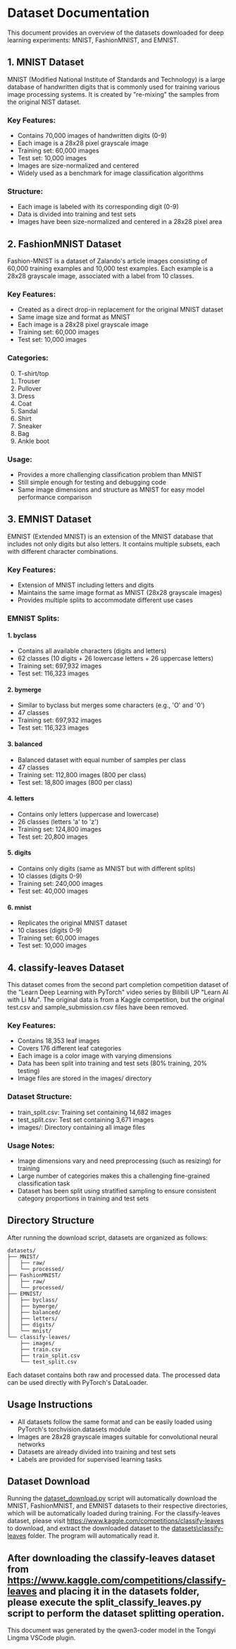 # Dataset Documentation

This document provides an overview of the datasets downloaded for deep learning experiments: MNIST, FashionMNIST, and EMNIST.

## 1. MNIST Dataset

MNIST (Modified National Institute of Standards and Technology) is a large database of handwritten digits that is commonly used for training various image processing systems. It is created by "re-mixing" the samples from the original NIST dataset.

### Key Features:
- Contains 70,000 images of handwritten digits (0-9)
- Each image is a 28x28 pixel grayscale image
- Training set: 60,000 images
- Test set: 10,000 images
- Images are size-normalized and centered
- Widely used as a benchmark for image classification algorithms

### Structure:
- Each image is labeled with its corresponding digit (0-9)
- Data is divided into training and test sets
- Images have been size-normalized and centered in a 28x28 pixel area

## 2. FashionMNIST Dataset

Fashion-MNIST is a dataset of Zalando's article images consisting of 60,000 training examples and 10,000 test examples. Each example is a 28x28 grayscale image, associated with a label from 10 classes.

### Key Features:
- Created as a direct drop-in replacement for the original MNIST dataset
- Same image size and format as MNIST
- Each image is a 28x28 pixel grayscale image
- Training set: 60,000 images
- Test set: 10,000 images

### Categories:
0. T-shirt/top
1. Trouser
2. Pullover
3. Dress
4. Coat
5. Sandal
6. Shirt
7. Sneaker
8. Bag
9. Ankle boot

### Usage:
- Provides a more challenging classification problem than MNIST
- Still simple enough for testing and debugging code
- Same image dimensions and structure as MNIST for easy model performance comparison

## 3. EMNIST Dataset

EMNIST (Extended MNIST) is an extension of the MNIST database that includes not only digits but also letters. It contains multiple subsets, each with different character combinations.

### Key Features:
- Extension of MNIST including letters and digits
- Maintains the same image format as MNIST (28x28 grayscale images)
- Provides multiple splits to accommodate different use cases

### EMNIST Splits:

#### 1. byclass
- Contains all available characters (digits and letters)
- 62 classes (10 digits + 26 lowercase letters + 26 uppercase letters)
- Training set: 697,932 images
- Test set: 116,323 images

#### 2. bymerge
- Similar to byclass but merges some characters (e.g., 'O' and '0')
- 47 classes
- Training set: 697,932 images
- Test set: 116,323 images

#### 3. balanced
- Balanced dataset with equal number of samples per class
- 47 classes
- Training set: 112,800 images (800 per class)
- Test set: 18,800 images (800 per class)

#### 4. letters
- Contains only letters (uppercase and lowercase)
- 26 classes (letters 'a' to 'z')
- Training set: 124,800 images
- Test set: 20,800 images

#### 5. digits
- Contains only digits (same as MNIST but with different splits)
- 10 classes (digits 0-9)
- Training set: 240,000 images
- Test set: 40,000 images

#### 6. mnist
- Replicates the original MNIST dataset
- 10 classes (digits 0-9)
- Training set: 60,000 images
- Test set: 10,000 images

## 4. classify-leaves Dataset

This dataset comes from the second part completion competition dataset of the "Learn Deep Learning with PyTorch" video series by Bilibili UP "Learn AI with Li Mu". The original data is from a Kaggle competition, but the original test.csv and sample_submission.csv files have been removed.

### Key Features:
- Contains 18,353 leaf images
- Covers 176 different leaf categories
- Each image is a color image with varying dimensions
- Data has been split into training and test sets (80% training, 20% testing)
- Image files are stored in the images/ directory

### Dataset Structure:
- train_split.csv: Training set containing 14,682 images
- test_split.csv: Test set containing 3,671 images
- images/: Directory containing all image files

### Usage Notes:
- Image dimensions vary and need preprocessing (such as resizing) for training
- Large number of categories makes this a challenging fine-grained classification task
- Dataset has been split using stratified sampling to ensure consistent category proportions in training and test sets

## Directory Structure

After running the download script, datasets are organized as follows:

```
datasets/
├── MNIST/
│   ├── raw/
│   └── processed/
├── FashionMNIST/
│   ├── raw/
│   └── processed/
├── EMNIST/
│   ├── byclass/
│   ├── bymerge/
│   ├── balanced/
│   ├── letters/
│   ├── digits/
│   └── mnist/
└── classify-leaves/
    ├── images/
    ├── train.csv
    ├── train_split.csv
    └── test_split.csv
```

Each dataset contains both raw and processed data. The processed data can be used directly with PyTorch's DataLoader.

## Usage Instructions

- All datasets follow the same format and can be easily loaded using PyTorch's torchvision.datasets module
- Images are 28x28 grayscale images suitable for convolutional neural networks
- Datasets are already divided into training and test sets
- Labels are provided for supervised learning tasks

## Dataset Download

Running the [dataset_download.py](dataset_download.py) script will automatically download the MNIST, FashionMNIST, and EMNIST datasets to their respective directories, which will be automatically loaded during training. For the classify-leaves dataset, please visit https://www.kaggle.com/competitions/classify-leaves to download, and extract the downloaded dataset to the [datasets\classify-leaves](datasets\classify-leaves) folder. The program will automatically read it.

After downloading the classify-leaves dataset from https://www.kaggle.com/competitions/classify-leaves and placing it in the datasets folder, please execute the split_classify_leaves.py script to perform the dataset splitting operation.
---

This document was generated by the qwen3-coder model in the Tongyi Lingma VSCode plugin.
